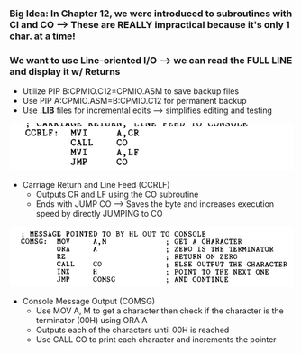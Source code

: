 ### Big Idea: In Chapter 12, we were introduced to subroutines with CI and CO --> These are REALLY impractical because it's only 1 char. at a time!

### We want to use Line-oriented I/O --> we can read the FULL LINE and display it w/ Returns

* Utilize PIP B:CPMIO.C12=CPMIO.ASM to save backup files
* Use PIP A:CPMIO.ASM=B:CPMIO.C12 for permanent backup
* Use **.LIB** files for incremental edits --> simplifies editing and testing


![Alt text](image-2.png)
* Carriage Return and Line Feed (CCRLF)
    * Outputs CR and LF using the CO subroutine
    * Ends with JUMP CO --> Saves the byte and increases execution speed by directly JUMPING to CO

![Alt text](image-3.png)
* Console Message Output (COMSG)
    * Use MOV A, M to get a character then check if the character is the terminator (00H) using ORA A
    * Outputs each of the characters until 00H is reached 
    * Use CALL CO to print each character and increments the pointer


